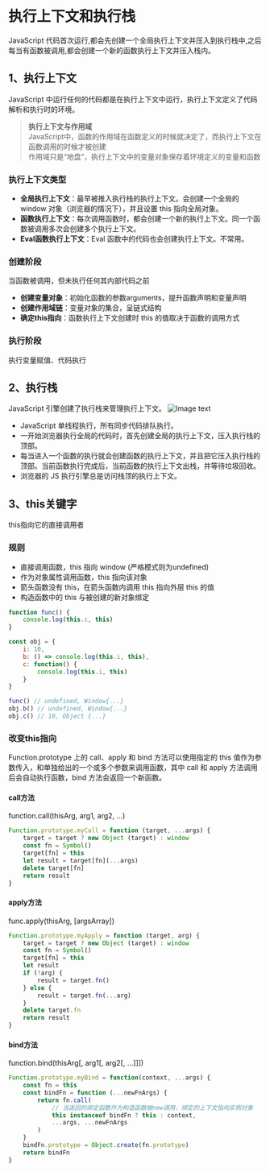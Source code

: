 # 执行上下文和执行栈
JavaScript 代码首次运行,都会先创建一个全局执行上下文并压入到执行栈中,之后每当有函数被调用,都会创建一个新的函数执行上下文并压入栈内。

## 1、执行上下文
JavaScript 中运行任何的代码都是在执行上下文中运行，执行上下文定义了代码解析和执行时的环境。

> **执行上下文与作用域**  
> JavaScript中，函数的作用域在函数定义的时候就决定了，而执行上下文在函数调用的时候才被创建  
> 作用域只是“地盘”，执行上下文中的变量对象保存着环境定义的变量和函数

### 执行上下文类型
- **全局执行上下文**：最早被推入执行栈的执行上下文。会创建一个全局的 window 对象（浏览器的情况下），并且设置 this 指向全局对象。
- **函数执行上下文**：每次调用函数时，都会创建一个新的执行上下文。同一个函数被调用多次会创建多个执行上下文。
- **Eval函数执行上下文**：Eval 函数中的代码也会创建执行上下文。不常用。

### 创建阶段
当函数被调用，但未执行任何其内部代码之前
- **创建变量对象**：初始化函数的参数arguments，提升函数声明和变量声明
- **创建作用域链**：变量对象的集合，呈链式结构
- **确定this指向**：函数执行上下文创建时 this 的值取决于函数的调用方式

### 执行阶段
执行变量赋值、代码执行

## 2、执行栈
JavaScript 引擎创建了执行栈来管理执行上下文。
![Image text](/JS基础/16949529105ae0a6)

- JavaScript 单线程执行，所有同步代码排队执行。
- 一开始浏览器执行全局的代码时，首先创建全局的执行上下文，压入执行栈的顶部。
- 每当进入一个函数的执行就会创建函数的执行上下文，并且把它压入执行栈的顶部。当前函数执行完成后，当前函数的执行上下文出栈，并等待垃圾回收。
- 浏览器的 JS 执行引擎总是访问栈顶的执行上下文。

## 3、this关键字
this指向它的直接调用者 

### 规则
- 直接调用函数，this 指向 window (严格模式则为undefined)
- 作为对象属性调用函数，this 指向该对象
- 箭头函数没有 this，在箭头函数内调用 this 指向外层 this 的值
- 构造函数中的 this 与被创建的新对象绑定

``` javascript
function func() {
    console.log(this.c, this)
}

const obj = {
    i: 10,
    b: () => console.log(this.i, this),
    c: function() {
        console.log(this.i, this)
    }
}

func() // undefined, Window{...}
obj.b() // undefined, Window{...}
obj.c() // 10, Object {...}
```
### 改变this指向
Function.prototype 上的 call、apply 和 bind 方法可以使用指定的 this 值作为参数传入，和单独给出的一个或多个参数来调用函数，其中 call 和 apply 方法调用后会自动执行函数，bind 方法会返回一个新函数。

#### call方法  
function.call(thisArg, arg1, arg2, ...)
``` javascript
Function.prototype.myCall = function (target, ...args) {
    target = target ? new Object (target) : window
    const fn = Symbol()
    target[fn] = this
    let result = target[fn](...args)
    delete target[fn]
    return result
}
```

#### apply方法  
func.apply(thisArg, [argsArray])
``` javascript
Function.prototype.myApply = function (target, arg) {
    target = target ? new Object (target) : window
    const fn = Symbol()
    target[fn] = this
    let result
    if (!arg) {
        result = target.fn()
    } else {
        result = target.fn(...arg)
    }
    delete target.fn
    return result
}
``` 

#### bind方法  
function.bind(thisArg[, arg1[, arg2[, ...]]])
``` javascript
Function.prototype.myBind = function(context, ...args) {
	const fn = this
	const bindFn = function (...newFnArgs) {
	    return fn.call(
			// 当返回的绑定函数作为构造函数被new调用，绑定的上下文指向实例对象
	        this instanceof bindFn ? this : context,
	        ...args, ...newFnArgs
	    )
	}
	bindFn.prototype = Object.create(fn.prototype)
	return bindFn
}
```